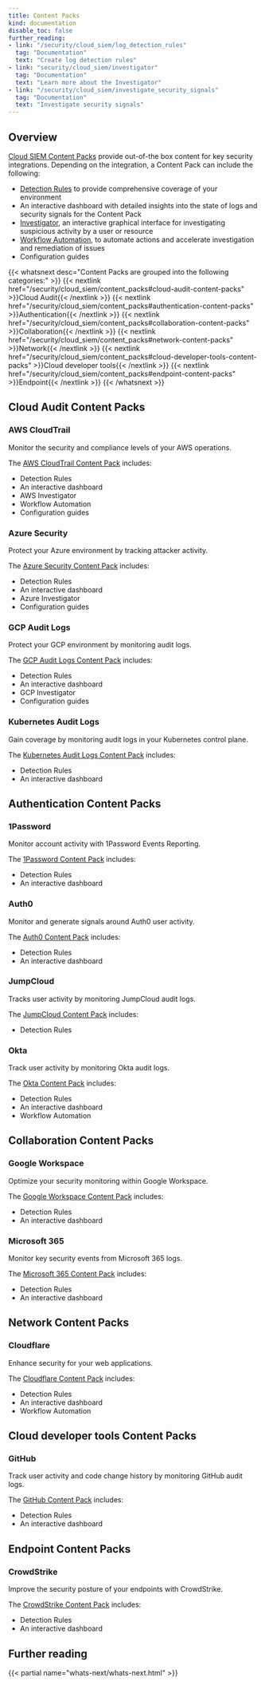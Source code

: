 ```yaml
---
title: Content Packs
kind: documentation
disable_toc: false
further_reading:
- link: "/security/cloud_siem/log_detection_rules"
  tag: "Documentation"
  text: "Create log detection rules"
- link: "security/cloud_siem/investigator"
  tag: "Documentation"
  text: "Learn more about the Investigator"
- link: "/security/cloud_siem/investigate_security_signals"
  tag: "Documentation"
  text: "Investigate security signals"
---
```


## Overview

[Cloud SIEM Content Packs][1] provide out-of-the box content for key security integrations. Depending on the integration, a Content Pack can include the following:

- [Detection Rules][2] to provide comprehensive coverage of your environment
- An interactive dashboard with detailed insights into the state of logs and security signals for the Content Pack
- [Investigator][3], an interactive graphical interface for investigating suspicious activity by a user or resource
- [Workflow Automation][4], to automate actions and accelerate investigation and remediation of issues
- Configuration guides

{{< whatsnext desc="Content Packs are grouped into the following categories:" >}}
    {{< nextlink href="/security/cloud_siem/content_packs#cloud-audit-content-packs" >}}Cloud Audit{{< /nextlink >}}
    {{< nextlink href="/security/cloud_siem/content_packs#authentication-content-packs" >}}Authentication{{< /nextlink >}}
    {{< nextlink href="/security/cloud_siem/content_packs#collaboration-content-packs" >}}Collaboration{{< /nextlink >}}
    {{< nextlink href="/security/cloud_siem/content_packs#network-content-packs" >}}Network{{< /nextlink >}}
    {{< nextlink href="/security/cloud_siem/content_packs#cloud-developer-tools-content-packs" >}}Cloud developer tools{{< /nextlink >}}
    {{< nextlink href="/security/cloud_siem/content_packs#endpoint-content-packs" >}}Endpoint{{< /nextlink >}}
{{< /whatsnext >}}

## Cloud Audit Content Packs

### AWS CloudTrail

Monitor the security and compliance levels of your AWS operations.

The [AWS CloudTrail Content Pack][5] includes:
- Detection Rules
- An interactive dashboard
- AWS Investigator
- Workflow Automation
- Configuration guides

### Azure Security

Protect your Azure environment by tracking attacker activity.

The [Azure Security Content Pack][6] includes:
- Detection Rules
- An interactive dashboard
- Azure Investigator
- Configuration guides

### GCP Audit Logs

Protect your GCP environment by monitoring audit logs.

The [GCP Audit Logs Content Pack][7] includes:
- Detection Rules
- An interactive dashboard
- GCP Investigator
- Configuration guides

### Kubernetes Audit Logs
Gain coverage by monitoring audit logs in your Kubernetes control plane.

The [Kubernetes Audit Logs Content Pack][8] includes:
- Detection Rules
- An interactive dashboard

## Authentication Content Packs

### 1Password

Monitor account activity with 1Password Events Reporting.

The [1Password Content Pack][9] includes:
- Detection Rules
- An interactive dashboard

### Auth0

Monitor and generate signals around Auth0 user activity.

The [Auth0 Content Pack][10] includes:
- Detection Rules
- An interactive dashboard

### JumpCloud

Tracks user activity by monitoring JumpCloud audit logs.

The [JumpCloud Content Pack][11] includes:
- Detection Rules

### Okta

Track user activity by monitoring Okta audit logs.

The [Okta Content Pack][12] includes:
- Detection Rules
- An interactive dashboard
- Workflow Automation

## Collaboration Content Packs

### Google Workspace

Optimize your security monitoring within Google Workspace.

The [Google Workspace Content Pack][13] includes:
- Detection Rules
- An interactive dashboard

### Microsoft 365

Monitor key security events from Microsoft 365 logs.

The [Microsoft 365 Content Pack][14] includes:
- Detection Rules
- An interactive dashboard

## Network Content Packs

### Cloudflare

Enhance security for your web applications.

The [Cloudflare Content Pack][15] includes:
- Detection Rules
- An interactive dashboard
- Workflow Automation

## Cloud developer tools Content Packs

### GitHub

Track user activity and code change history by monitoring GitHub audit logs.

The [GitHub Content Pack][16] includes:
- Detection Rules
- An interactive dashboard

## Endpoint Content Packs

### CrowdStrike

Improve the security posture of your endpoints with CrowdStrike.

The [CrowdStrike Content Pack][17] includes:
- Detection Rules
- An interactive dashboard

## Further reading

{{< partial name="whats-next/whats-next.html" >}}

[1]: https://app.datadoghq.com/security/content-packs
[2]: /security/detection_rules/
[3]: /security/cloud_siem/investigator
[4]: /service_management/workflows/
[5]: https://app.datadoghq.com/security/content-packs/aws-cloudtrail
[6]: https://app.datadoghq.com/security/content-packs/azure
[7]: https://app.datadoghq.com/security/content-packs/gcp-audit-logs
[8]: https://app.datadoghq.com/security/content-packs/kubernetes-audit-logs
[9]: https://app.datadoghq.com/security/content-packs/1password
[10]: https://app.datadoghq.com/security/content-packs/auth0
[11]: https://app.datadoghq.com/security/content-packs/jumpcloud
[12]: https://app.datadoghq.com/security/content-packs/okta
[13]: https://app.datadoghq.com/security/content-packs/google-workspace
[14]: https://app.datadoghq.com/security/content-packs/microsoft-365
[15]: https://app.datadoghq.com/security/content-packs/cloudflare
[16]: https://app.datadoghq.com/security/content-packs/github
[17]: https://app.datadoghq.com/security/content-packs/crowdstrike
